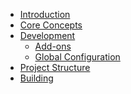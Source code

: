 * [Introduction](README.md)
* [Core Concepts](core-concepts.md)
* [Development](development.md)
  * [Add-ons](add-ons.md)
  * [Global Configuration](global-configuration.md)
* [Project Structure]()
* [Building]()
